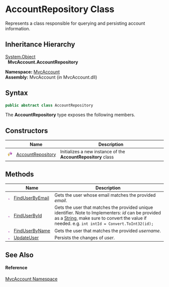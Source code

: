AccountRepository Class
=======================
Represents a class responsible for querying and persisting account information.


Inheritance Hierarchy
---------------------
[System.Object][1]  
  **MvcAccount.AccountRepository**  

**Namespace:** [MvcAccount][2]  
**Assembly:** MvcAccount (in MvcAccount.dll)

Syntax
------

```csharp
public abstract class AccountRepository
```

The **AccountRepository** type exposes the following members.


Constructors
------------

                    | Name                   | Description                                                   
------------------- | ---------------------- | ------------------------------------------------------------- 
![Protected method] | [AccountRepository][3] | Initializes a new instance of the **AccountRepository** class 


Methods
-------

                 | Name                 | Description                                                                                                                                                                                               
---------------- | -------------------- | --------------------------------------------------------------------------------------------------------------------------------------------------------------------------------------------------------- 
![Public method] | [FindUserByEmail][4] | Gets the user whose email matches the provided *email*.                                                                                                                                                   
![Public method] | [FindUserById][5]    | Gets the user that matches the provided unique identifier. Note to Implementers: *id* can be provided as a [String][6], make sure to convert the value if needed. e.g. `int intId = Convert.ToInt32(id);` 
![Public method] | [FindUserByName][7]  | Gets the user that matches the provided *username*.                                                                                                                                                       
![Public method] | [UpdateUser][8]      | Persists the changes of *user*.                                                                                                                                                                           


See Also
--------

#### Reference
[MvcAccount Namespace][2]  

[1]: http://msdn.microsoft.com/en-us/library/e5kfa45b
[2]: ../README.md
[3]: _ctor.md
[4]: FindUserByEmail.md
[5]: FindUserById.md
[6]: http://msdn.microsoft.com/en-us/library/s1wwdcbf
[7]: FindUserByName.md
[8]: UpdateUser.md
[Protected method]: ../../_icons/protmethod.gif "Protected method"
[Public method]: ../../_icons/pubmethod.gif "Public method"